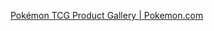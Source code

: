 [Pokémon TCG Product Gallery | Pokemon.com](https://www.pokemon.com/us/pokemon-tcg/product-gallery/)

